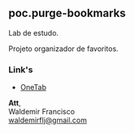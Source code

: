 ## poc.purge-bookmarks
Lab de estudo.

Projeto organizador de favoritos.

### Link's
- [OneTab](https://chrome.google.com/webstore/detail/onetab/chphlpgkkbolifaimnlloiipkdnihall?hl=pt-BR)

**Att**,  
Waldemir Francisco  
waldemirflj@gmail.com 
